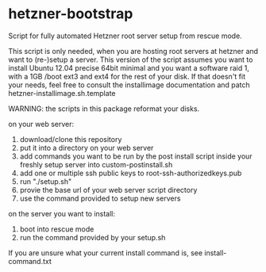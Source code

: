 hetzner-bootstrap
=================

Script for fully automated Hetzner root server setup from rescue mode.

This script is only needed, when you are hosting root servers at hetzner
and want to (re-)setup a server. This version of the script assumes you
want to install Ubuntu 12.04 precise 64bit minimal and you want a
software raid 1, with a 1GB /boot ext3 and ext4 for the rest of your
disk. If that doesn't fit your needs, feel free to consult the
installimage documentation and patch hetzner-installimage.sh.template 

WARNING: the scripts in this package reformat your disks. 

on your web server:

1. download/clone this repository
2. put it into a directory on your web server
3. add commands you want to be run by the post install script inside
    your freshly setup server into custom-postinstall.sh 
4. add one or multiple ssh public keys to root-ssh-authorizedkeys.pub 
5. run "./setup.sh"
6. provie the base url of your web server script directory
7. use the command provided to setup new servers

on the server you want to install:

1. boot into rescue mode
2. run the command provided by your setup.sh

If you are unsure what your current install command is, see install-command.txt

